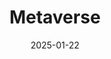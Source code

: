 ---
layout: Post
title: Metaverse
description: Next.js Powered Website With Framer Motion & Tailwind
link: https://hoobank-orcin-chi.vercel.app/
date: '2025-01-22'
tags:
  - next
  - react
  - tailwind
  - motion      
images:
  - src: /projects/metaverse/1.png
  - src: /projects/metaverse/2.png  
  - src: /projects/metaverse/3.png
  - src: /projects/metaverse/4.png
  - src: /projects/metaverse/5.png
  - src: /projects/metaverse/6.png
---